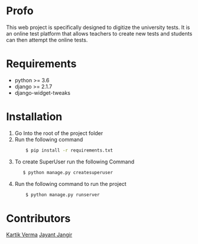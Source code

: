 # Profo

This web project is specifically designed to digitize the university tests. It is an online test platform that allows teachers to create new tests and students can then attempt the online tests.

# Requirements

* python >= 3.6
* django >= 2.1.7
* django-widget-tweaks

# Installation

1. Go Into the root of the project folder
2. Run the following command
    ```bash
        $ pip install -r requirements.txt
    ```
3. To create SuperUser run the following Command
   ```bash
      $ python manage.py createsuperuser
   ```
4. Run the following command to run the project
    ```bash
        $ python manage.py runserver
    ```

# Contributors

[Kartik Verma](https://github.com/vermakartik)
[Jayant Jangir](https://github.com/jayantjangir)
